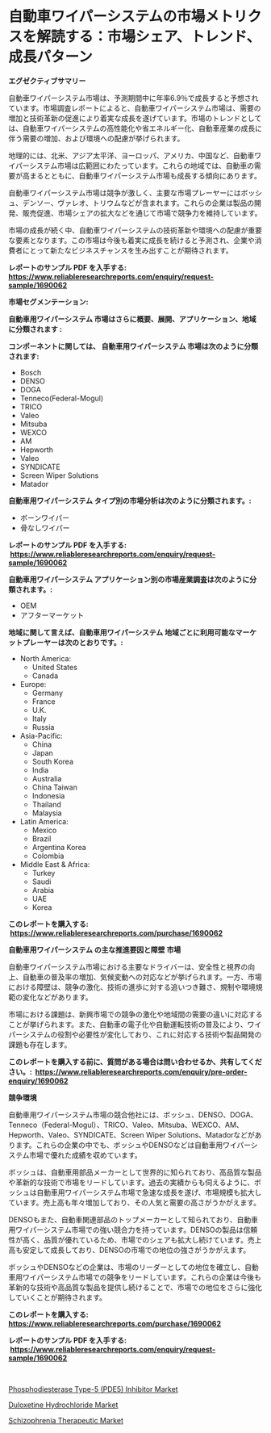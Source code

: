 <p><h1>自動車ワイパーシステムの市場メトリクスを解読する：市場シェア、トレンド、成長パターン</h1></p><p><strong>エグゼクティブサマリー</strong></p>
<p><p>自動車ワイパーシステム市場は、予測期間中に年率6.9％で成長すると予想されています。市場調査レポートによると、自動車ワイパーシステム市場は、需要の増加と技術革新の促進により着実な成長を遂げています。市場のトレンドとしては、自動車ワイパーシステムの高性能化や省エネルギー化、自動車産業の成長に伴う需要の増加、および環境への配慮が挙げられます。</p><p>地理的には、北米、アジア太平洋、ヨーロッパ、アメリカ、中国など、自動車ワイパーシステム市場は広範囲にわたっています。これらの地域では、自動車の需要が高まるとともに、自動車ワイパーシステム市場も成長する傾向にあります。</p><p>自動車ワイパーシステム市場は競争が激しく、主要な市場プレーヤーにはボッシュ、デンソー、ヴァレオ、トリウムなどが含まれます。これらの企業は製品の開発、販売促進、市場シェアの拡大などを通じて市場で競争力を維持しています。</p><p>市場の成長が続く中、自動車ワイパーシステムの技術革新や環境への配慮が重要な要素となります。この市場は今後も着実に成長を続けると予測され、企業や消費者にとって新たなビジネスチャンスを生み出すことが期待されます。</p></p>
<p><strong>レポートのサンプル PDF を入手する: <a href="https://www.reliableresearchreports.com/enquiry/request-sample/1690062">https://www.reliableresearchreports.com/enquiry/request-sample/1690062</a></strong></p>
<p><strong>市場セグメンテーション:</strong></p>
<p><strong> 自動車用ワイパーシステム 市場はさらに概要、展開、アプリケーション、地域に分類されます :</strong></p>
<p><strong>コンポーネントに関しては、 自動車用ワイパーシステム 市場は次のように分類されます: &nbsp;</strong></p>
<p><ul><li>Bosch</li><li>DENSO</li><li>DOGA</li><li>Tenneco(Federal-Mogul)</li><li>TRICO</li><li>Valeo</li><li>Mitsuba</li><li>WEXCO</li><li>AM</li><li>Hepworth</li><li>Valeo</li><li>SYNDICATE</li><li>Screen Wiper Solutions</li><li>Matador</li></ul></p>
<p><strong> 自動車用ワイパーシステム タイプ別の市場分析は次のように分類されます。:</strong></p>
<p><ul><li>ボーンワイパー</li><li>骨なしワイパー</li></ul></p>
<p><strong>レポートのサンプル PDF を入手する: &nbsp;<a href="https://www.reliableresearchreports.com/enquiry/request-sample/1690062">https://www.reliableresearchreports.com/enquiry/request-sample/1690062</a></strong></p>
<p><strong> 自動車用ワイパーシステム アプリケーション別の市場産業調査は次のように分類されます。:</strong></p>
<p><ul><li>OEM</li><li>アフターマーケット</li></ul></p>
<p><strong>地域に関して言えば、自動車用ワイパーシステム 地域ごとに利用可能なマーケットプレーヤーは次のとおりです。:</strong></p>
<p><ul>
    <li>
        North America:
        <ul>
            <li>United States</li>
            <li>Canada</li>
        </ul>
    </li>
    <li>
        Europe:
        <ul>
            <li>Germany</li>
            <li>France</li>
            <li>U.K.</li>
            <li>Italy</li>
            <li>Russia</li>
        </ul>
    </li>
    <li>
        Asia-Pacific:
        <ul>
            <li>China</li>
            <li>Japan</li>
            <li>South Korea</li>
            <li>India</li>
            <li>Australia</li>
            <li>China Taiwan</li>
            <li>Indonesia</li>
            <li>Thailand</li>
            <li>Malaysia</li>
        </ul>
    </li>
    <li>
        Latin America:
        <ul>
            <li>Mexico</li>
            <li>Brazil</li>
            <li>Argentina Korea</li>
            <li>Colombia</li>
        </ul>
    </li>
    <li>
        Middle East & Africa:
        <ul>
            <li>Turkey</li>
            <li>Saudi</li>
            <li>Arabia</li>
            <li>UAE</li>
            <li>Korea</li>
        </ul>
    </li>
    </ul></p>
<p><strong>このレポートを購入する: &nbsp;<a href="https://www.reliableresearchreports.com/purchase/1690062">https://www.reliableresearchreports.com/purchase/1690062</a></strong></p>
<p><strong>自動車用ワイパーシステム の主な推進要因と障壁 市場</strong></p>
<p><p>自動車ワイパーシステム市場における主要なドライバーは、安全性と視界の向上、自動車の普及率の増加、気候変動への対応などが挙げられます。一方、市場における障壁は、競争の激化、技術の進歩に対する追いつき難さ、規制や環境規範の変化などがあります。</p><p>市場における課題は、新興市場での競争の激化や地域間の需要の違いに対応することが挙げられます。また、自動車の電子化や自動運転技術の普及により、ワイパーシステムの役割や必要性が変化しており、これに対応する技術や製品開発の課題も存在します。</p></p>
<p><strong>このレポートを購入する前に、質問がある場合は問い合わせるか、共有してください。:&nbsp; <a href="https://www.reliableresearchreports.com/enquiry/pre-order-enquiry/1690062">https://www.reliableresearchreports.com/enquiry/pre-order-enquiry/1690062</a></strong></p>
<p><strong>競争環境</strong></p>
<p><p>自動車用ワイパーシステム市場の競合他社には、ボッシュ、DENSO、DOGA、Tenneco（Federal-Mogul）、TRICO、Valeo、Mitsuba、WEXCO、AM、Hepworth、Valeo、SYNDICATE、Screen Wiper Solutions、Matadorなどがあります。これらの企業の中でも、ボッシュやDENSOなどは自動車用ワイパーシステム市場で優れた成績を収めています。</p><p>ボッシュは、自動車用部品メーカーとして世界的に知られており、高品質な製品や革新的な技術で市場をリードしています。過去の実績からも伺えるように、ボッシュは自動車用ワイパーシステム市場で急速な成長を遂げ、市場規模も拡大しています。売上高も年々増加しており、その人気と需要の高さがうかがえます。</p><p>DENSOもまた、自動車関連部品のトップメーカーとして知られており、自動車用ワイパーシステム市場での強い競合力を持っています。DENSOの製品は信頼性が高く、品質が優れているため、市場でのシェアも拡大し続けています。売上高も安定して成長しており、DENSOの市場での地位の強さがうかがえます。</p><p>ボッシュやDENSOなどの企業は、市場のリーダーとしての地位を確立し、自動車用ワイパーシステム市場での競争をリードしています。これらの企業は今後も革新的な技術や高品質な製品を提供し続けることで、市場での地位をさらに強化していくことが期待されます。</p></p>
<p><strong>このレポートを購入する: &nbsp; <a href="https://www.reliableresearchreports.com/purchase/1690062">https://www.reliableresearchreports.com/purchase/1690062</a></strong></p>
<p><strong>レポートのサンプル PDF を入手する: &nbsp;<a href="https://www.reliableresearchreports.com/enquiry/request-sample/1690062">https://www.reliableresearchreports.com/enquiry/request-sample/1690062</a></strong><strong></strong></p>
<p>&nbsp;</p>
<p><p><a href="https://view.publitas.com/reportprime-1/phosphodiesterase-type-5-pde5-inhibitor-market-research-report-reveals-the-latest-trends-and-opportunities-of-this-market-for-period-from-2023-2030/">Phosphodiesterase Type-5 (PDE5) Inhibitor Market</a></p><p><a href="https://view.publitas.com/reportprime-1/duloxetine-hydrochloride-market-centers-on-aspects-such-as-market-growth-market-share-market-opportunity-and-projected-forecasts-spanning-from-2023-to-2030/">Duloxetine Hydrochloride Market</a></p><p><a href="https://view.publitas.com/reportprime-1/schizophrenia-therapeutic-market-size-growth-and-forecast-from-2023-2030/">Schizophrenia Therapeutic Market</a></p></p>